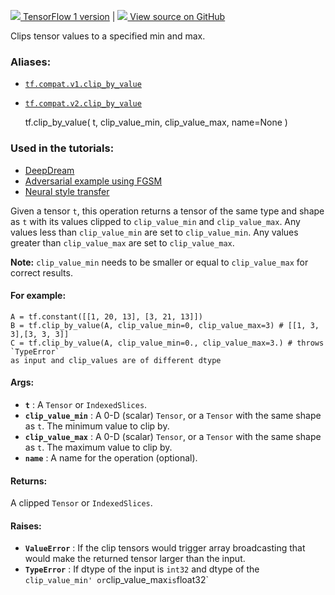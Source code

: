 [ ![](https://tensorflow.google.cn/images/tf_logo_32px.png) TensorFlow 1
version](/versions/r1.15/api_docs/python/tf/clip_by_value) |  [
![](https://tensorflow.google.cn/images/GitHub-Mark-32px.png) View source on
GitHub
](https://github.com/tensorflow/tensorflow/blob/r2.0/tensorflow/python/ops/clip_ops.py#L36-L93)  
  
  
Clips tensor values to a specified min and max.

### Aliases:

  * [`tf.compat.v1.clip_by_value`](/api_docs/python/tf/clip_by_value)
  * [`tf.compat.v2.clip_by_value`](/api_docs/python/tf/clip_by_value)

    
    
    tf.clip_by_value(
        t,
        clip_value_min,
        clip_value_max,
        name=None
    )
    

### Used in the tutorials:

  * [DeepDream](https://tensorflow.google.cn/tutorials/generative/deepdream)
  * [Adversarial example using FGSM](https://tensorflow.google.cn/tutorials/generative/adversarial_fgsm)
  * [Neural style transfer](https://tensorflow.google.cn/tutorials/generative/style_transfer)

Given a tensor `t`, this operation returns a tensor of the same type and shape
as `t` with its values clipped to `clip_value_min` and `clip_value_max`. Any
values less than `clip_value_min` are set to `clip_value_min`. Any values
greater than `clip_value_max` are set to `clip_value_max`.

**Note:** `clip_value_min` needs to be smaller or equal to `clip_value_max`
for correct results.

#### For example:

    
    
    A = tf.constant([[1, 20, 13], [3, 21, 13]])
    B = tf.clip_by_value(A, clip_value_min=0, clip_value_max=3) # [[1, 3, 3],[3, 3, 3]]
    C = tf.clip_by_value(A, clip_value_min=0., clip_value_max=3.) # throws `TypeError`
    as input and clip_values are of different dtype
    

#### Args:

  * **`t`** : A `Tensor` or `IndexedSlices`.
  * **`clip_value_min`** : A 0-D (scalar) `Tensor`, or a `Tensor` with the same shape as `t`. The minimum value to clip by.
  * **`clip_value_max`** : A 0-D (scalar) `Tensor`, or a `Tensor` with the same shape as `t`. The maximum value to clip by.
  * **`name`** : A name for the operation (optional).

#### Returns:

A clipped `Tensor` or `IndexedSlices`.

#### Raises:

  * **`ValueError`** : If the clip tensors would trigger array broadcasting that would make the returned tensor larger than the input.
  * **`TypeError`** : If dtype of the input is `int32` and dtype of the `clip_value_min' or`clip_value_max`is`float32`

